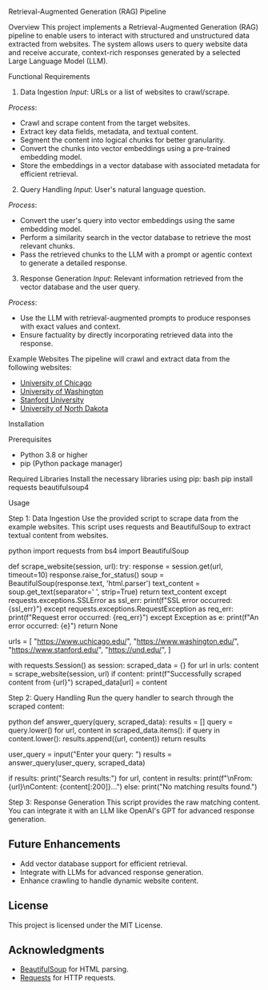 Retrieval-Augmented Generation (RAG) Pipeline

Overview
This project implements a Retrieval-Augmented Generation (RAG) pipeline to enable users to interact with structured and unstructured data extracted from websites. The system allows users to query website data and receive accurate, context-rich responses generated by a selected Large Language Model (LLM).

Functional Requirements

1. Data Ingestion
*Input*: URLs or a list of websites to crawl/scrape.

*Process*:
- Crawl and scrape content from the target websites.
- Extract key data fields, metadata, and textual content.
- Segment the content into logical chunks for better granularity.
- Convert the chunks into vector embeddings using a pre-trained embedding model.
- Store the embeddings in a vector database with associated metadata for efficient retrieval.

2. Query Handling
*Input*: User's natural language question.

*Process*:
- Convert the user's query into vector embeddings using the same embedding model.
- Perform a similarity search in the vector database to retrieve the most relevant chunks.
- Pass the retrieved chunks to the LLM with a prompt or agentic context to generate a detailed response.

3. Response Generation
*Input*: Relevant information retrieved from the vector database and the user query.

*Process*:
- Use the LLM with retrieval-augmented prompts to produce responses with exact values and context.
- Ensure factuality by directly incorporating retrieved data into the response.

Example Websites
The pipeline will crawl and extract data from the following websites:
- [University of Chicago](https://www.uchicago.edu/)
- [University of Washington](https://www.washington.edu/)
- [Stanford University](https://www.stanford.edu/)
- [University of North Dakota](https://und.edu/)

Installation

Prerequisites
- Python 3.8 or higher
- pip (Python package manager)

Required Libraries
Install the necessary libraries using pip:
bash
pip install requests beautifulsoup4


Usage

Step 1: Data Ingestion
Use the provided script to scrape data from the example websites. This script uses requests and BeautifulSoup to extract textual content from websites.

python
import requests
from bs4 import BeautifulSoup

def scrape_website(session, url):
    try:
        response = session.get(url, timeout=10)
        response.raise_for_status()
        soup = BeautifulSoup(response.text, 'html.parser')
        text_content = soup.get_text(separator=' ', strip=True)
        return text_content
    except requests.exceptions.SSLError as ssl_err:
        print(f"SSL error occurred: {ssl_err}")
    except requests.exceptions.RequestException as req_err:
        print(f"Request error occurred: {req_err}")
    except Exception as e:
        print(f"An error occurred: {e}")
        return None

urls = [
    "https://www.uchicago.edu/",
    "https://www.washington.edu/",
    "https://www.stanford.edu/",
    "https://und.edu/",
]

with requests.Session() as session:
    scraped_data = {}
    for url in urls:
        content = scrape_website(session, url)
        if content:
            print(f"Successfully scraped content from {url}")
            scraped_data[url] = content


Step 2: Query Handling
Run the query handler to search through the scraped content:

python
def answer_query(query, scraped_data):
    results = []
    query = query.lower()
    for url, content in scraped_data.items():
        if query in content.lower():
            results.append((url, content))
    return results

user_query = input("Enter your query: ")
results = answer_query(user_query, scraped_data)

if results:
    print("Search results:")
    for url, content in results:
        print(f"\nFrom: {url}\nContent: {content[:200]}...")
else:
    print("No matching results found.")


Step 3: Response Generation
This script provides the raw matching content. You can integrate it with an LLM like OpenAI's GPT for advanced response generation.



## Future Enhancements
- Add vector database support for efficient retrieval.
- Integrate with LLMs for advanced response generation.
- Enhance crawling to handle dynamic website content.

## License
This project is licensed under the MIT License.

## Acknowledgments
- [BeautifulSoup](https://www.crummy.com/software/BeautifulSoup/) for HTML parsing.
- [Requests](https://docs.python-requests.org/) for HTTP requests.
